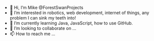 - 👋 Hi, I’m Mike @ForestSwanProjects
- 👀 I’m interested in robotics, web development, internet of things, any problem I can sink my teeth into!
- 🌱 I’m currently learning Java, JavaScript, how to use GitHub.
- 💞️ I’m looking to collaborate on ...
- 📫 How to reach me ...

<!---
ForestSwanProjects/ForestSwanProjects is a ✨ special ✨ repository because its `README.md` (this file) appears on your GitHub profile.
You can click the Preview link to take a look at your changes.
--->
